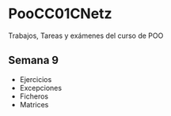 # PooCC01CNetz
Trabajos, Tareas y exámenes del curso de POO

## Semana 9
- Ejercicios
- Excepciones
- Ficheros
- Matrices